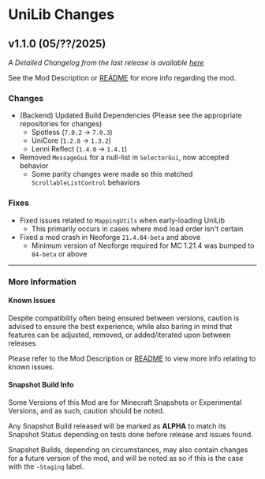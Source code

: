 # UniLib Changes

## v1.1.0 (05/??/2025)

_A Detailed Changelog from the last release is
available [here](https://gitlab.com/CDAGaming/UniLib/-/compare/release%2Fv1.0.6...release%2Fv1.1.0)_

See the Mod Description or [README](https://gitlab.com/CDAGaming/UniLib) for more info regarding the mod.

### Changes

* (Backend) Updated Build Dependencies (Please see the appropriate repositories for changes)
    * Spotless (`7.0.2` -> `7.0.3`)
    * UniCore (`1.2.8` -> `1.3.2`)
    * Lenni Reflect (`1.4.0` -> `1.4.1`)
* Removed `MessageGui` for a null-list in `SelectorGui`, now accepted behavior
    * Some parity changes were made so this matched `ScrollableListControl` behaviors

### Fixes

* Fixed issues related to `MappingUtils` when early-loading UniLib
    * This primarily occurs in cases where mod load order isn't certain
* Fixed a mod crash in Neoforge `21.4.84-beta` and above
    * Minimum version of Neoforge required for MC 1.21.4 was bumped to `84-beta` or above

___

### More Information

#### Known Issues

Despite compatibility often being ensured between versions,
caution is advised to ensure the best experience, while also baring in mind that features can be adjusted, removed, or
added/iterated upon between releases.

Please refer to the Mod Description or [README](https://gitlab.com/CDAGaming/UniLib) to view more info relating
to known issues.

#### Snapshot Build Info

Some Versions of this Mod are for Minecraft Snapshots or Experimental Versions, and as such, caution should be noted.

Any Snapshot Build released will be marked as **ALPHA** to match its Snapshot Status depending on tests done before
release
and issues found.

Snapshot Builds, depending on circumstances, may also contain changes for a future version of the mod, and will be noted
as so if this is the case with the `-Staging` label.
